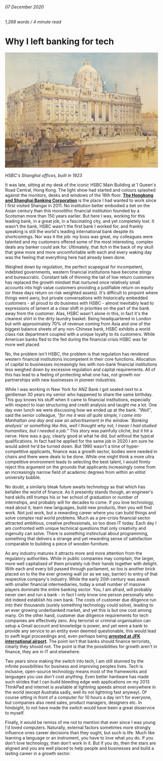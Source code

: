 ###### 07 December 2020

###### 1,268 words / 4 minute read

# Why I left banking for tech

![HSBC Shanghai](../assets/banking_001.jpg)

*HSBC's Shanghai offices, built in 1923*

It was late, sitting at my desk of the iconic HSBC Main Building at 1 Queen's Road Central, Hong Kong. The light show had started and colours splashed against the monitors, desks and windows of the 16th floor. **[The Hongkong and Shanghai Banking Corporation](https://www.hsbc.com/who-we-are/our-history)** is the place I had wanted to work since I first visited Shangai in 2011. No institution better embodied a bet on the Asian century than this monolithic financial institution founded by a Scotsman more than 150 years earlier. But here I was, working for this leading bank, in a great job, in a fascinating city, and yet completely lost. It wasn't the bank, HSBC wasn't the first bank I worked for, and frankly speaking is still the world's leading international bank despite its shortcomings. Nor was it the job: my boss was great, my colleagues were talented and my customers offered some of the most interesting, complex deals any banker could ask for. Ultimately, that itch in the back of my skull that grew more and more uncomfortable with each and every waking day was the feeling that everything here had already been done.

Weighed down by regulation, the perfect scapegoat for incompetent, indebted governments, western financial institutions have become stingy and bureaucratic. Constant talk of thinning the tail of low return customers has replaced the growth mindset that nurtured once relatively small accounts into high value customers providing a justifiable return on equity (or these days return on risk weighted assets). It's difficult to pinpoint where things went awry, but private conversations with historically embedded customers - all proud to do business with HSBC - almost inevitably lead to expressions of lament at a clear shift in priorities on the part of the bank away from the customer. Alas, HSBC wasn't alone in this, in fact it's the cleanest shirt in the dirty laundry basket. Being headquartered in London but with approximately 70% of revenue coming from Asia and one of the biggest balance sheets of any non-Chinese bank, HSBC exhibits a world class risk department coupled with a unique loyalty to its customers. While American banks fled to the fed during the financial crisis HSBC was far more well placed. 

No, the problem isn't HSBC, the problem is that regulation has rendered western financial institutions incompetent in their core functions. Allocation of capital to businesses increasingly lies with non-bank financial institutions less weighed down by excessive regulation and capital requirements. All of this has lead to a feeling of protecting what one has, not growth nor partnerships with new businesses in pioneer industries. 

While I was working in New York for ANZ Bank I got seated next to a gentleman 30 years my senior who happened to share the same birthday. This guy knows his stuff when it came to financial institutions, especially with respect to loan structuring and credit analysis and taught me a lot. One day over lunch we were discussing how we ended up at the bank. *"Well"*, said the senior colleague, *"for me it was all quite simple, I came into Manhattan one day and saw an advertisement in the window. 'Banking analysis' or something like this, well I thought why not, I mean I had studied humanities, but I needed a job."* This story was painfully cliché, but it hit a nerve. Here was a guy, clearly good at what he did, but without the typical qualifications. In fact had he applied for the same job in 2020 I am sure he would admit he'd be turned down. But 1990 wasn't a time of hyper-competitive applicants, finance was a growth sector, bodies were needed in chairs and there were deals to be done. While one might think a more ultra competitive environment leads to selecting the best talent, I would firmly reject this argument on the grounds that applicants increasingly come from an increasingly narrow field of academic degrees from within an elitist university bubble.

No doubt, a similarly bleak future awaits technology as that which has befallen the world of finance. As it presently stands though, an engineer's hard skills still trumps his or her school of graduation or number of internships, and probably will for decades to come. If you love technology, read about it, learn new languages, build new products, then you will find work. Not just work, but a rewarding career where you can build things and solve complex real world problems. Much as a pre-crisis financial sector attracted ambitious, creative professionals, so too does IT today. Each day I am confronted with unique technical questions that only creativity and ingenuity can solve. There is something instinctual about programming, something that delivers a strange and yet rewarding sense of satisfaction comparable to building a piece of wooden furniture. 

As any industry matures it attracts more and more attention from the regulatory authorities. While in public companies may complain, the larger, more well capitalised of them privately rub their hands together with delight. With each and every bill passed through parliament, so too is another brick placed on to the the ever growing wall (or as we say, barrier) to entry of that respective company's industry. While the early 20th century was awash with smaller financial intermediaries, today a small number of massive players dominate the entire banking sector. You, I am afraid, will probably never own and run a bank - in fact I only know one person personally who did indeed establish his own bank. The costs of customer due diligence run into their thousands (surely something technology could solve), leading to an ever growing underbanked market, and yet this is but one cost among many. On the other hand, customer due diligence requirements for tech companies are effectively zero. Any terrorist or criminal organisation can setup a Gmail account and knowledge is power, and yet were a bank to provide any service to an entity even deemed questionable, this would lead to swift legal proceedings and, even perhaps being **[arrested at JFK international airport](https://www.theguardian.com/business/2016/jul/20/hsbc-mark-johnson-stuart-scott-arrested-currency-exchange)**. The point isn't that banks should finance terrorists, clearly they should not. The point is that the possibilities for growth aren't in finance, they are in IT and elsewhere. 

Two years since making the switch into tech, I am still stunned by the infinite possibilities for business and improving peoples lives. Tech is inclusive, open-source technology means most of the frameworks and languages you use don't cost anything. Even better hardware has made such strides that I can build bleeding edge web applications on my 2013 ThinkPad and internet is available at lightning speeds almost everywhere in the world (except Australia sadly, well its not lightning fast anyway). Of course sitting in front of a computer for 10 hours a day isn't for everyone, but companies also need sales, product managers, designers etc. In hindsight, to not have made the switch would have been a great disservice to myself.

Finally, it would be remiss of me not to mention that ever since I was young I'd loved computers. Naturally, external factors sometimes more strongly influence ones career decisions than they ought, but such is life. Much like learning a language or an instrument, you have to love what you do. If you don't love technology, then don't work in it. But if you do, then the stars are aligned and you are well placed to help people and businesses and build a lasting career in a growth sector.
